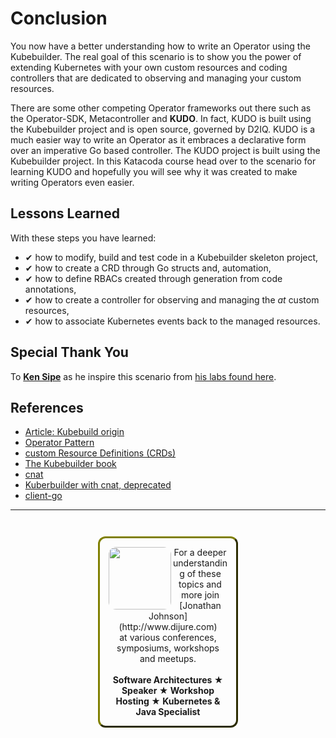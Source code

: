 # Conclusion #

You now have a better understanding how to write an Operator using the Kubebuilder. The real goal of this scenario is to show you the power of extending Kubernetes with your own custom resources and coding controllers that are dedicated to observing and managing your custom resources.

There are some other competing Operator frameworks out there such as the Operator-SDK, Metacontroller and **KUDO**. In fact, KUDO is built using the Kubebuilder project and is open source, governed by D2IQ. KUDO is a much easier way to write an Operator as it embraces a declarative form over an imperative Go based controller. The KUDO project is built using the Kubebuilder project. In this Katacoda course head over to the scenario for learning KUDO and hopefully you will see why it was created to make writing Operators even easier.

## Lessons Learned ##

With these steps you have learned:

- &#x2714; how to modify, build and test code in a Kubebuilder skeleton project,
- &#x2714; how to create a CRD through Go structs and, automation,
- &#x2714; how to define RBACs created through generation from code annotations,
- &#x2714; how to create a controller for observing and managing the _at_ custom resources,
- &#x2714; how to associate Kubernetes events back to the managed resources.

## Special Thank You

To [**Ken Sipe**](https://www.linkedin.com/in/kensipe/) as he inspire this scenario from [his labs found here](https://github.com/kensipe/k8s-ext-workshop).

## References ##

- [Article: Kubebuild origin](
https://kubernetes.io/blog/2018/08/10/introducing-kubebuilder-an-sdk-for-building-kubernetes-apis-using-crds/)
- [Operator Pattern](https://kubernetes.io/docs/concepts/extend-kubernetes/operator/)
- [custom Resource Definitions (CRDs)](https://kubernetes.io/docs/tasks/access-kubernetes-api/extend-api-custom-resource-definitions)
- [The Kubebuilder book](https://book.kubebuilder.io/)
- [cnat](https://github.com/programming-kubernetes/cnat)
- [Kuberbuilder with cnat, deprecated](https://github.com/programming-kubernetes/cnat/tree/master/cnat-kubebuilder)
- [client-go](https://github.com/kubernetes/client-go)

------
<p style="text-align: center; padding: 1em; margin: 3em; margin-left: 10em; margin-right: 10em; border-; 1px; border-color: olive;  border-radius: 12px; border-style:outset">
<img align="left" src="/javajon/courses/kubernetes-extensibility/kubebuilder/assets/jonathan-johnson.jpg" width="100" style="border-radius: 12px">
For a deeper understanding of these topics and more join <br>[Jonathan Johnson](http://www.dijure.com)<br> at various conferences, symposiums, workshops and meetups.
<br><br>
<b>Software Architectures ★ Speaker ★ Workshop Hosting ★ Kubernetes & Java Specialist</b>
</p>
